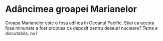 # Adâncimea groapei Marianelor

Groapa Marianelor este o fosa adînca în Oceanul Pacific. Stiai ca acesta fosa
minunata a fost propusa ca depozit pentru deseuri nucleare? Tema e discutabila,
nu?
